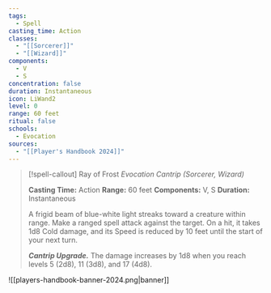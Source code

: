 ```yaml
---
tags:
  - Spell
casting_time: Action
classes:
  - "[[Sorcerer]]"
  - "[[Wizard]]"
components:
  - V
  - S
concentration: false
duration: Instantaneous
icon: LiWand2
level: 0
range: 60 feet
ritual: false
schools:
  - Evocation
sources: 
  - "[[Player's Handbook 2024]]"
---
```

>[!spell-callout] Ray of Frost
>_Evocation Cantrip (Sorcerer, Wizard)_
>
>**Casting Time:** Action
>**Range:** 60 feet
>**Components:** V, S
>**Duration:** Instantaneous
>
>A frigid beam of blue-white light streaks toward a creature within range. Make a ranged spell attack against the target. On a hit, it takes 1d8 Cold damage, and its Speed is reduced by 10 feet until the start of your next turn.
>
>**_Cantrip Upgrade._** The damage increases by 1d8 when you reach levels 5 (2d8), 11 (3d8), and 17 (4d8).


![[players-handbook-banner-2024.png|banner]]